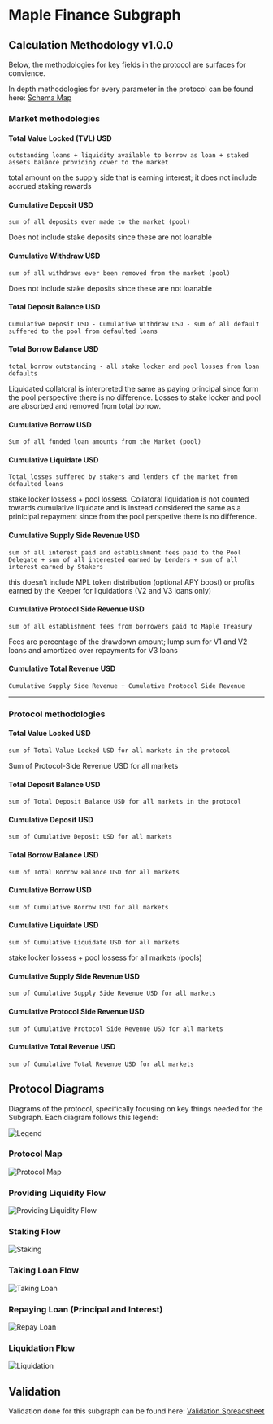 # Maple Finance Subgraph

## Calculation Methodology v1.0.0

Below, the methodologies for key fields in the protocol are surfaces for convience.

In depth methodologies for every parameter in the protocol can be found here: [Schema Map](https://fluffy-cobalt-78d.notion.site/Schema-Map-59607afc87ac4891a7dc8c407e18f48d)

### Market methodologies

#### Total Value Locked (TVL) USD

`outstanding loans + liquidity available to borrow as loan + staked assets balance providing cover to the market`

total amount on the supply side that is earning interest; it does not include accrued staking rewards

#### Cumulative Deposit USD

`sum of all deposits ever made to the market (pool)`

Does not include stake deposits since these are not loanable

#### Cumulative Withdraw USD

`sum of all withdraws ever been removed from the market (pool)`

Does not include stake deposits since these are not loanable

#### Total Deposit Balance USD

`Cumulative Deposit USD - Cumulative Withdraw USD - sum of all default suffered to the pool from defaulted loans`

#### Total Borrow Balance USD

`total borrow outstanding - all stake locker and pool losses from loan defaults`

Liquidated collatoral is interpreted the same as paying principal since form the pool perspective there is no difference. Losses to stake locker and pool are absorbed and removed from total borrow.

#### Cumulative Borrow USD

`Sum of all funded loan amounts from the Market (pool)`

#### Cumulative Liquidate USD

`Total losses suffered by stakers and lenders of the market from defaulted loans`

stake locker lossess + pool lossess. Collatoral liquidation is not counted towards cumulative liquidate and is instead considered the same as a prinicipal repayment since from the pool perspetive there is no difference.

#### Cumulative Supply Side Revenue USD

`sum of all interest paid and establishment fees paid to the Pool Delegate + sum of all interested earned by Lenders + sum of all interest earned by Stakers`

this doesn’t include MPL token distribution (optional APY boost) or profits earned by the Keeper for liquidations (V2 and V3 loans only)

#### Cumulative Protocol Side Revenue USD

`sum of all establishment fees from borrowers paid to Maple Treasury`

Fees are percentage of the drawdown amount; lump sum for V1 and V2 loans and amortized over repayments for V3 loans

#### Cumulative Total Revenue USD

`Cumulative Supply Side Revenue + Cumulative Protocol Side Revenue`

---

### Protocol methodologies

#### Total Value Locked USD

`sum of Total Value Locked USD for all markets in the protocol`

Sum of Protocol-Side Revenue USD for all markets

#### Total Deposit Balance USD

`sum of Total Deposit Balance USD for all markets in the protocol`

#### Cumulative Deposit USD

`sum of Cumulative Deposit USD for all markets`

#### Total Borrow Balance USD

`sum of Total Borrow Balance USD for all markets`

#### Cumulative Borrow USD

`sum of Cumulative Borrow USD for all markets`

#### Cumulative Liquidate USD

`sum of Cumulative Liquidate USD for all markets`

stake locker lossess + pool lossess for all markets (pools)

#### Cumulative Supply Side Revenue USD

`sum of Cumulative Supply Side Revenue USD for all markets`

#### Cumulative Protocol Side Revenue USD

`sum of Cumulative Protocol Side Revenue USD for all markets`

#### Cumulative Total Revenue USD

`sum of Cumulative Total Revenue USD for all markets`

## Protocol Diagrams

Diagrams of the protocol, specifically focusing on key things needed for the Subgraph. Each diagram follows this legend:

![Legend](./docs/Legend.jpg)

### Protocol Map

![Protocol Map](./docs/ProtocolMap.jpg)

### Providing Liquidity Flow

![Providing Liquidity Flow](./docs/ProvidingLiquidity.jpg)

### Staking Flow

![Staking](./docs/Staking.jpg)

### Taking Loan Flow

![Taking Loan](./docs/TakingLoan.jpg)

### Repaying Loan (Principal and Interest)

![Repay Loan](./docs/RepayLoan.jpg)

### Liquidation Flow

![Liquidation](./docs/Liquidation.jpg)

## Validation

Validation done for this subgraph can be found here: [Validation Spreadsheet](https://docs.google.com/spreadsheets/d/1viyui7nAzUXMx68EJSW61xC251uS8zpKePzV2xijjGQ/edit?usp=sharing)
